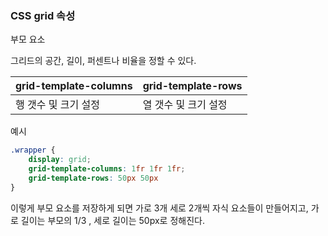 ###  CSS grid 속성

부모 요소

그리드의 공간, 길이, 퍼센트나 비율을 정할 수 있다.

| grid-template-columns | grid-template-rows   |
| --------------------- | -------------------- |
| 행 갯수 및 크기 설정  | 열 갯수 및 크기 설정 |

예시

```css
.wrapper {
    display: grid;
    grid-template-columns: 1fr 1fr 1fr;
    grid-template-rows: 50px 50px
}
```

이렇게 부모 요소를 저장하게 되면 가로 3개 세로 2개씩 자식 요소들이 만들어지고, 가로 길이는 부모의 1/3 , 세로 길이는 50px로 정해진다.



